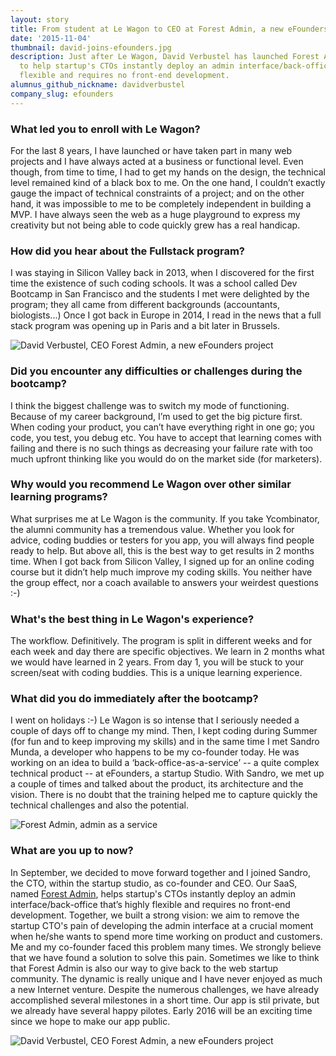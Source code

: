 ```yaml
---
layout: story
title: From student at Le Wagon to CEO at Forest Admin, a new eFounders project
date: '2015-11-04'
thumbnail: david-joins-efounders.jpg
description: Just after Le Wagon, David Verbustel has launched Forest Admin, a SaaS
  to help startup's CTOs instantly deploy an admin interface/back-office that’s highly
  flexible and requires no front-end development.
alumnus_github_nickname: davidverbustel
company_slug: efounders
---
```


### What led you to enroll with Le Wagon?
For the last 8 years, I have launched or have taken part in many web projects and I have always acted at a business or functional level. Even though, from time to time, I had to get my hands on the design, the technical level remained kind of a black box to me. On the one hand, I couldn’t exactly gauge the impact of technical constraints of a project; and on the other hand, it was impossible to me to be completely independent in building a MVP. I have always seen the web as a huge playground to express my creativity but not being able to code quickly grew has a real handicap.

### How did you hear about the Fullstack program?
I was staying in Silicon Valley back in 2013, when I discovered for the first time the existence of such coding schools. It was a school called Dev Bootcamp in San Francisco and the students I met were delighted by the program; they all came from different backgrounds (accountants, biologists...) Once I got back in Europe in 2014, I read in the news that a full stack program was opening up in Paris and a bit later in Brussels.


<p><img src="https://raw.githubusercontent.com/lewagon/www-images/master/testimonials/davidverbustel/1.jpg" alt="David Verbustel, CEO Forest Admin, a new eFounders project"></p>


### Did you encounter any difficulties or challenges during the bootcamp?
I think the biggest challenge was to switch my mode of functioning. Because of my career background, I’m used to get the big picture first.  When coding your product, you can’t have everything right in one go; you code, you test, you debug etc. You have to accept that learning comes with failing and there is no such things as decreasing your failure rate with too much upfront thinking like you would do on the market side (for marketers).

### Why would you recommend Le Wagon over other similar learning programs?
What surprises me at Le Wagon is the community. If you take Ycombinator, the alumni community has a tremendous value. Whether you look for advice, coding buddies or testers for you app, you will always find people ready to help. But above all, this is the best way to get results in 2 months time. When I got back from Silicon Valley, I signed up for an online coding course but it didn’t help much improve my coding skills. You neither have the group effect, nor a coach available to answers your weirdest questions :-)

### What's the best thing in Le Wagon's experience?
The workflow. Definitively. The program is split in different weeks and for each week and day there are specific objectives. We learn in 2 months what we would have learned in 2 years. From day 1, you will be stuck to your screen/seat with coding buddies. This is a unique learning experience.

### What did you do immediately after the bootcamp?
I went on holidays :-) Le Wagon is so intense that I seriously needed a couple of days off to change my mind. Then, I kept coding during Summer (for fun and to keep improving my skills) and in the same time I met Sandro Munda, a developer who happens to be my co-founder today. He was working on an idea to build a ‘back-office-as-a-service’ -- a quite complex technical product -- at eFounders, a startup Studio. With Sandro, we met up a couple of times and talked about the product, its architecture and the vision. There is no doubt that the training helped me to capture quickly the technical challenges and also the potential.


<p><img src="https://raw.githubusercontent.com/lewagon/www-images/master/testimonials/davidverbustel/2.png" alt="Forest Admin, admin as a service"></p>

### What are you up to now?
In September, we decided to move forward together and I joined Sandro, the CTO, within the startup studio, as co-founder and CEO. Our SaaS, named [Forest Admin](http://forestadmin.com), helps startup's CTOs instantly deploy an admin interface/back-office that’s highly flexible and requires no front-end development.
Together, we built a strong vision: we aim to remove the startup CTO's pain of developing the admin interface at a crucial moment when he/she wants to spend more time working on product and customers.
Me and my co-founder  faced this problem many times. We strongly believe that we have found a solution to solve this pain. Sometimes we like to think that Forest Admin is also our way to give back to the web startup community.
The dynamic is really unique and I have never enjoyed as much a new Internet venture. Despite the numerous challenges, we have already accomplished several milestones in a short time. Our app is stil private, but we already have several happy pilotes. Early 2016 will be an exciting time since we hope to make our app public.

<p><img src="https://raw.githubusercontent.com/lewagon/www-images/master/testimonials/davidverbustel/3.jpg" alt="David Verbustel, CEO Forest Admin, a new eFounders project"></p>
